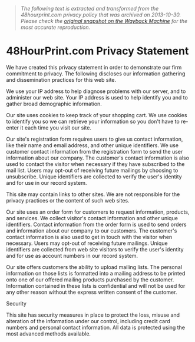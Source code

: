 > *The following text is extracted and transformed from the 48hourprint.com privacy policy that was archived on 2013-10-30. Please check the [original snapshot on the Wayback Machine](https://web.archive.org/web/20131030181824id_/http%3A//www.48hourprint.com/privacy.html) for the most accurate reproduction.*

# 48HourPrint.com Privacy Statement

We have created this privacy statement in order to demonstrate our firm commitment to privacy. The following discloses our information gathering and dissemination practices for this web site. 

We use your IP address to help diagnose problems with our server, and to administer our web site. Your IP address is used to help identify you and to gather broad demographic information. 

Our site uses cookies to keep track of your shopping cart. We use cookies to identify you so we can retrieve your information so you don't have to re-enter it each time you visit our site. 

Our site's registration form requires users to give us contact information, like their name and email address, and other unique identifiers. We use customer contact information from the registration form to send the user information about our company. The customer's contact information is also used to contact the visitor when necessary if they have subscribed to the mail list. Users may opt-out of receiving future mailings by choosing to unsubscribe. Unique identifiers are collected to verify the user's identity and for use in our record system. 

This site may contain links to other sites. We are not responsible for the privacy practices or the content of such web sites. 

Our site uses an order form for customers to request information, products, and services. We collect visitor's contact information and other unique identifiers. Contact information from the order form is used to send orders and information about our company to our customers. The customer's contact information is also used to get in touch with the visitor when necessary. Users may opt-out of receiving future mailings. Unique identifiers are collected from web site visitors to verify the user's identity and for use as account numbers in our record system. 

Our site offers customers the ability to upload mailing lists. The personal information on those lists is formatted into a mailing address to be printed onto one of our offered mailing products purchased by the customer. Information contained in these lists is confidential and will not be used for any other reason without the express written consent of the customer. 

Security    


This site has security measures in place to protect the loss, misuse and alteration of the information under our control, including credit card numbers and personal contact information. All data is protected using the most advanced methods available. 
